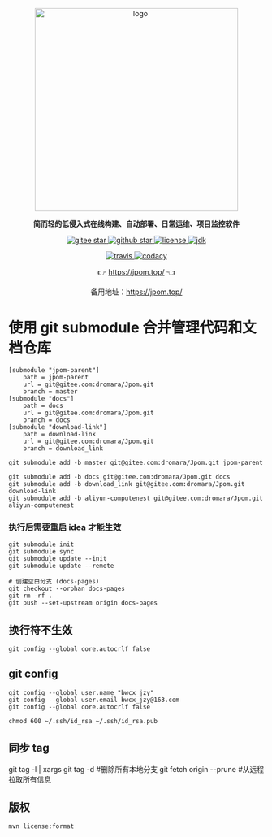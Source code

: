 <p align="center">
	<a href="https://jpom.top/"  target="_blank">
	    <img src="https://jpom.top/images/logo/jpom_logo.svg" width="400" alt="logo">
	</a>
</p>
<p align="center">
	<strong>简而轻的低侵入式在线构建、自动部署、日常运维、项目监控软件</strong>
</p>

<p align="center">
	<a target="_blank" href="https://gitee.com/dromara/Jpom">
        <img src='https://gitee.com/dromara/Jpom/badge/star.svg?theme=gvp' alt='gitee star'/>
    </a>
 	<a target="_blank" href="https://github.com/dromara/Jpom">
		<img src="https://img.shields.io/github/stars/dromara/Jpom.svg?style=social" alt="github star"/>
    </a>
    <a target="_blank" href="https://gitee.com/dromara/Jpom">
        <img src='https://img.shields.io/github/license/dromara/Jpom?style=flat' alt='license'/>
    </a>
    <a target="_blank" href="https://gitee.com/dromara/Jpom">
        <img src='https://img.shields.io/badge/JDK-1.8.0_40+-green.svg' alt='jdk'/>
    </a>
</p>

<p align="center">
    <a target="_blank" href="https://travis-ci.org/dromara/Jpom">
        <img src='https://travis-ci.org/dromara/Jpom.svg?branch=master' alt='travis'/>
    </a>
    <a target="_blank" href="https://www.codacy.com/gh/dromara/Jpom/dashboard?utm_source=github.com&amp;utm_medium=referral&amp;utm_content=dromara/Jpom&amp;utm_campaign=Badge_Grade">
      <img src="https://app.codacy.com/project/badge/Grade/843b953f1446449c9a075e44ea778336" alt="codacy"/>
    </a>
</p>

<p align="center">
	👉 <a target="_blank" href="https://jpom.top/">https://jpom.top/</a> 👈
</p>
<p align="center">
	备用地址：<a target="_blank" href="https://jpom.top/">https://jpom.top/</a> 
</p>

# 使用 git submodule 合并管理代码和文档仓库


```shell
[submodule "jpom-parent"]
	path = jpom-parent
	url = git@gitee.com:dromara/Jpom.git
	branch = master
[submodule "docs"]
	path = docs
	url = git@gitee.com:dromara/Jpom.git
	branch = docs
[submodule "download-link"]
	path = download-link
	url = git@gitee.com:dromara/Jpom.git
	branch = download_link
```

```shell
git submodule add -b master git@gitee.com:dromara/Jpom.git jpom-parent

git submodule add -b docs git@gitee.com:dromara/Jpom.git docs
git submodule add -b download_link git@gitee.com:dromara/Jpom.git download-link
git submodule add -b aliyun-computenest git@gitee.com:dromara/Jpom.git aliyun-computenest
```

### 执行后需要重启 idea 才能生效

```shell
git submodule init
git submodule sync 
git submodule update --init
git submodule update --remote
```

```shell
# 创建空白分支 (docs-pages)
git checkout --orphan docs-pages
git rm -rf .
git push --set-upstream origin docs-pages
```

## 换行符不生效

```shell
git config --global core.autocrlf false
```

## git config

```shell
git config --global user.name "bwcx_jzy"
git config --global user.email bwcx_jzy@163.com 
git config --global core.autocrlf false
```

```shell
chmod 600 ~/.ssh/id_rsa ~/.ssh/id_rsa.pub
```

## 同步 tag

git tag -l | xargs git tag -d #删除所有本地分支
git fetch origin --prune #从远程拉取所有信息

## 版权

```shell
mvn license:format
```